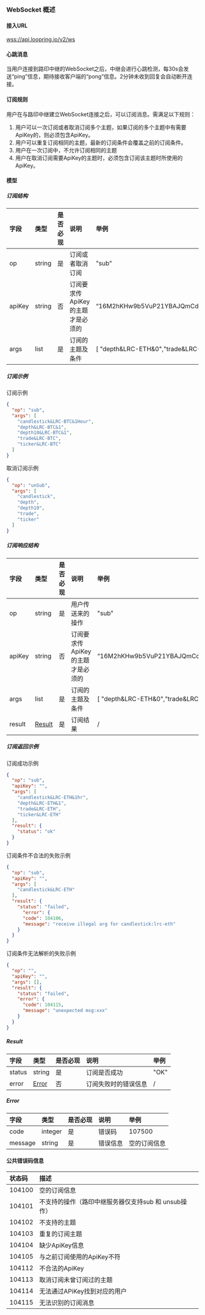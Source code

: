 ### WebSocket 概述

#### 接入URL

[wss://api.loopring.io/v2/ws](wss://api.loopring.io/v2/ws)

#### 心跳消息

当用户连接到路印中继的WebSocket之后，中继会进行心跳检测，每30s会发送“ping”信息，期待接收客户端的“pong”信息。2分钟未收到回复会自动断开连接。

#### 订阅规则

用户在与路印中继建立WebSocket连接之后，可以订阅消息。需满足以下规则：

1. 用户可以一次订阅或者取消订阅多个主题，如果订阅的多个主题中有需要ApiKey的，则必须包含ApiKey。
1. 用户可以重复订阅相同的主题，最新的订阅条件会覆盖之前的订阅条件。
1. 用户在一次订阅中，不允许订阅相同的主题
1. 用户在取消订阅需要ApiKey的主题时，必须包含订阅该主题时所使用的ApiKey。

#### 模型

##### 订阅结构

|  字段  |     类型     | 是否必现 |               说明               |                 举例                 |
| :---- | :---------- | :------ | :------------------------------ | :---------------------------------- |
|   op   |    string    |    是    |         订阅或者取消订阅         |                "sub"                 |
| apiKey |    string    |    否    | 订阅要求传ApiKey的主题才是必须的 | “16M2hKHw9b5VuP21YBAJQmCd3VhuNtdDqG” |
|  args  | list<string> |    是    |         订阅的主题及条件         | [ "depth&LRC-ETH&0","trade&LRC-ETH"] |

##### 订阅示例

订阅示例

```json
{
  "op": "sub",
  "args": [
    "candlestick&LRC-BTC&1Hour",
    "depth&LRC-BTC&1",
    "depth10&LRC-BTC&1",
    "trade&LRC-BTC",
    "ticker&LRC-BTC"
  ]
}
```

取消订阅示例

```json
{
  "op": "unSub",
  "args": [
    "candlestick",
    "depth",
    "depth10",
    "trade",
    "ticker"
  ]
}
```

##### 订阅响应结构

|  字段  |     类型     | 是否必现 |               说明               |                 举例                 |
| :---- | :---------- | :------ | :------------------------------ | :---------------------------------- |
|   op   |    string    |    是    |         用户传送来的操作         |                "sub"                 |
| apiKey |    string    |    否    | 订阅要求传ApiKey的主题才是必须的 | “16M2hKHw9b5VuP21YBAJQmCd3VhuNtdDqG” |
|  args  | list<string> |    是    |         订阅的主题及条件         | [ "depth&LRC-ETH&0","trade&LRC-ETH"] |
| result |    [Result](#result)   |    是    |             订阅结果             |                  /                   |

##### 订阅返回示例

订阅成功示例

```json
{
  "op": "sub",
  "apiKey": "",
  "args": [
    "candlestick&LRC-ETH&1hr",
    "depth&LRC-ETH&1",
    "trade&LRC-ETH",
    "ticker&LRC-ETH"
  ],
  "result": {
    "status": "ok"
  }
}
```

订阅条件不合法的失败示例

```json
{
  "op": "sub",
  "apiKey": "",
  "args": [
    "candlestick&LRC-ETH"
  ],
  "result": {
    "status": "failed",
      "error": {
      "code": 104106,
      "message": "receive illegal arg for candlestick:lrc-eth"
    }
  }
}
```

订阅条件无法解析的失败示例

```json
{
  "op": "",
  "apiKey": "",
  "args": [],
  "result": {
    "status": "failed",
    "error": {
      "code": 104115,
      "message": "unexpected msg:xxx"
    }
  }
}
```

#####  <span id="result">Result </span>

|  字段  |      类型       | 是否必现 |         说明         | 举例 |
| :---- | :------------- | :------ | :------------------ | :-- |
| status |     string      |    是    |     订阅是否成功     | "OK" |
| error  | [Error](#error) |    否    | 订阅失败时的错误信息 |  /   |

##### <span id="error">Error </span>

|  字段   |  类型   | 是否必现 |   说明   |     举例     |
| :----- | :----- | :------ | :------ | :---------- |
|  code   | integer |    是    |  错误码  |    107500    |
| message | string  |    是    | 错误信息 | 空的订阅信息 |

#### 公共错误码信息

| **状态码** |                         描述                         |
| :-------- | :-------------------------------------------------- |
|   104100   |                     空的订阅信息                     |
|   104101   | 不支持的操作（路印中继服务器仅支持sub 和 unsub操作） |
|   104102   |                     不支持的主题                     |
|   104103   |                    重复的订阅主题                    |
|   104104   |                    缺少ApiKey信息                    |
|   104105   |              与之前订阅使用的ApiKey不符              |
|   104112   |                    不合法的ApiKey                    |
|   104113   |               取消订阅未曾订阅过的主题               |
|   104114   |             无法通过APiKey找到对应的用户             |
|   104115   |                  无法识别的订阅消息                  |
